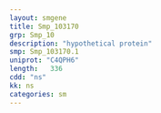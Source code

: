 ```yaml
---
layout: smgene
title: Smp_103170
grp: Smp_10
description: "hypothetical protein"
smp: Smp_103170.1
uniprot: "C4QPH6"
length:   336
cdd: "ns"
kk: ns
categories: sm
---
```

